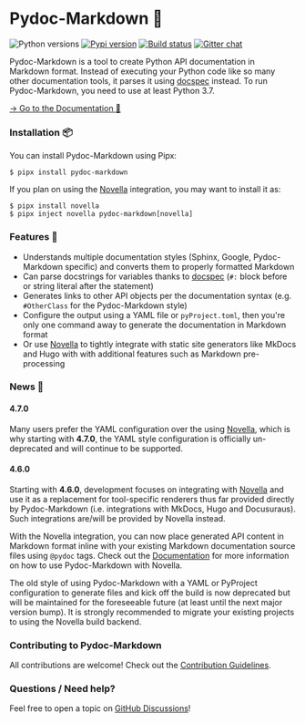 # Pydoc-Markdown 📃

![Python versions](https://img.shields.io/pypi/pyversions/pydoc-markdown?style=for-the-badge)
[![Pypi version](https://img.shields.io/pypi/v/pydoc-markdown?style=for-the-badge)](https://pypi.org/project/pydoc-markdown/)
[![Build status](https://img.shields.io/github/workflow/status/NiklasRosenstein/pydoc-markdown/Python%20package?style=for-the-badge)](https://github.com/NiklasRosenstein/pydoc-markdown/actions)
[![Gitter chat](https://img.shields.io/badge/Chat-On%20Gitter-%2386f4e4?style=for-the-badge)](https://gitter.im/NiklasRosenstein/pydoc-markdown)

Pydoc-Markdown is a tool to create Python API documentation in Markdown format. Instead of executing your Python
code like so many other documentation tools, it parses it using [docspec][] instead. To run Pydoc-Markdown, you
need to use at least Python 3.7.

<p align="center">

[→ Go to the Documentation 📘][Documentation]
</p>

  [contrib]: https://github.com/NiklasRosenstein/pydoc-markdown/blob/develop/.github/CONTRIBUTING.md
  [docspec]: https://niklasrosenstein.github.io/docspec/
  [Documentation]: https://niklasrosenstein.github.io/pydoc-markdown/
  [MkDocs]: https://www.mkdocs.org/
  [Novella]: https://niklasrosenstein.github.io/novella/
  [Novella build backend]: https://niklasrosenstein.github.io/pydoc-markdown/usage/novella/

### Installation 📦

You can install Pydoc-Markdown using Pipx:

    $ pipx install pydoc-markdown

If you plan on using the [Novella][] integration, you may want to install it as:

    $ pipx install novella
    $ pipx inject novella pydoc-markdown[novella]

### Features 🌟

* Understands multiple documentation styles (Sphinx, Google, Pydoc-Markdown specific) and converts them to properly
  formatted Markdown
* Can parse docstrings for variables thanks to [docspec][] (`#:` block before or string literal after the statement)
* Generates links to other API objects per the documentation syntax (e.g. `#OtherClass` for the Pydoc-Markdown style)
* Configure the output using a YAML file or `pyProject.toml`, then you're only one command away to generate the
  documentation in Markdown format
* Or use [Novella][] to tightly integrate with static site generators like MkDocs and Hugo with with additional
  features such as Markdown pre-processing

### News 📢

#### 4.7.0

Many users prefer the YAML configuration over the using [Novella][], which is why starting with __4.7.0__, the YAML
style configuration is officially un-deprecated and will continue to be supported.

#### 4.6.0

Starting with __4.6.0__, development focuses on integrating with [Novella][] and use it as a replacement for
tool-specific renderers thus far provided directly by Pydoc-Markdown (i.e. integrations with MkDocs, Hugo and
Docusuraus). Such integrations are/will be provided by Novella instead.

With the Novella integration, you can now place generated API content in Markdown format inline with your
existing Markdown documentation source files using `@pydoc` tags. Check out the [Documentation][] for more
information on how to use Pydoc-Markdown with Novella.

The old style of using Pydoc-Markdown with a YAML or PyProject configuration to generate files and kick off the
build is now deprecated but will be maintained for the foreseeable future (at least until the next major version
bump). It is strongly recommended to migrate your existing projects to using the Novella build backend.

### Contributing to Pydoc-Markdown

All contributions are welcome! Check out the [Contribution Guidelines][contrib].

### Questions / Need help?

Feel free to open a topic on [GitHub Discussions](https://github.com/NiklasRosenstein/pydoc-markdown/discussions)!

